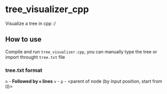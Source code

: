 # tree_visualizer_cpp
Visualize a tree in cpp :/

## How to use

Compile and run `tree_visualizer.cpp`, you can manually type the tree or import throught `tree.txt` file

### tree.txt format
`n` - <number of nodes>
**Followed by `n` lines**
`v` - <value of node> `p` - <parent of node (by input position, start from 0)>
